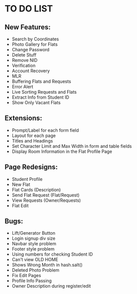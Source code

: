 # TO DO LIST

## New Features:
* Search by Coordinates
* Photo Gallery for Flats
* Change Password
* Delete Stuff
* Remove NID
* Verification
* Account Recovery
* MLR
* Buffering Flats and Requests
* Error Alert
* Live Sorting Requests and Flats
* Extract Info from Student ID
* Show Only Vacant Flats

## Extensions:
* Prompt/Label for each form field
* Layout for each page
* Titles and Headings
* Set Character Limit and Max Width in form and table fields
* Display Room Information in the Flat Profile Page

## Page Redesigns:
* Student Profile
* New Flat
* Flat Cards (Description)
* Send Flat Request (Flat/Request)
* View Requests (Owner/Requests)
* Flat Edit

## Bugs:
* Lift/Generator Button
* Login signup div size
* Navbar style problem
* Footer style problem
* Using numbers for checking Student ID
* Can't view OLD HOME
* Shows Wrong Month in hash.salt()
* Deleted Photo Problem
* Fix Edit Pages
* Profile Info Passing
* Owner Description during register/edit